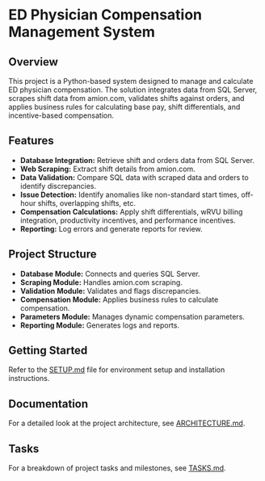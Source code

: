 # ED Physician Compensation Management System

## Overview
This project is a Python-based system designed to manage and calculate ED physician compensation. The solution integrates data from SQL Server, scrapes shift data from amion.com, validates shifts against orders, and applies business rules for calculating base pay, shift differentials, and incentive-based compensation.

## Features
- **Database Integration:** Retrieve shift and orders data from SQL Server.
- **Web Scraping:** Extract shift details from amion.com.
- **Data Validation:** Compare SQL data with scraped data and orders to identify discrepancies.
- **Issue Detection:** Identify anomalies like non-standard start times, off-hour shifts, overlapping shifts, etc.
- **Compensation Calculations:** Apply shift differentials, wRVU billing integration, productivity incentives, and performance incentives.
- **Reporting:** Log errors and generate reports for review.

## Project Structure
- **Database Module:** Connects and queries SQL Server.
- **Scraping Module:** Handles amion.com scraping.
- **Validation Module:** Validates and flags discrepancies.
- **Compensation Module:** Applies business rules to calculate compensation.
- **Parameters Module:** Manages dynamic compensation parameters.
- **Reporting Module:** Generates logs and reports.

## Getting Started
Refer to the [SETUP.md](SETUP.md) file for environment setup and installation instructions.

## Documentation
For a detailed look at the project architecture, see [ARCHITECTURE.md](ARCHITECTURE.md).

## Tasks
For a breakdown of project tasks and milestones, see [TASKS.md](TASKS.md).